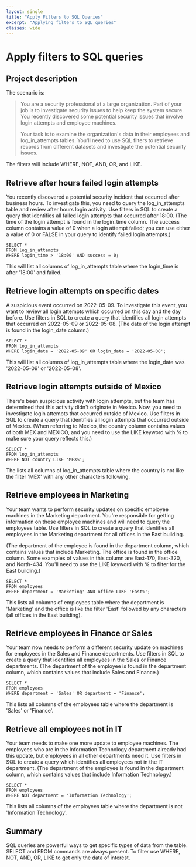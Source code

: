 ```yaml
---
layout: single
title: "Apply Filters to SQL Queries"
excerpt: "Applying filters to SQL queries"
classes: wide
---
```


# Apply filters to SQL queries

## Project description

The scenario is:

> You are a security professional at a large organization. Part of your
> job is to investigate security issues to help keep the system secure.
> You recently discovered some potential security issues that involve
> login attempts and employee machines.
>
> Your task is to examine the organization's data in their employees and
> log_in_attempts tables. You'll need to use SQL filters to retrieve
> records from different datasets and investigate the potential security
> issues.

The filters will include WHERE, NOT, AND, OR, and LIKE.

## Retrieve after hours failed login attempts

You recently discovered a potential security incident that occurred
after business hours. To investigate this, you need to query the
log_in_attempts table and review after hours login activity. Use filters
in SQL to create a query that identifies all failed login attempts that
occurred after 18:00. (The time of the login attempt is found in the
login_time column. The success column contains a value of 0 when a login
attempt failed; you can use either a value of 0 or FALSE in your query
to identify failed login attempts.)

```
SELECT *
FROM log_in_attempts
WHERE login_time > '18:00' AND success = 0;
```

This will list all columns of log_in_attempts table where the login_time
is after '18:00' and failed.

## Retrieve login attempts on specific dates

A suspicious event occurred on 2022-05-09. To investigate this event,
you want to review all login attempts which occurred on this day and the
day before. Use filters in SQL to create a query that identifies all
login attempts that occurred on 2022-05-09 or 2022-05-08. (The date of
the login attempt is found in the login_date column.)

```
SELECT *
FROM log_in_attempts
WHERE login_date = '2022-05-09' OR login_date = '2022-05-08';
```

This will list all columns of log_in_attempts table where the login_date
was '2022-05-09' or '2022-05-08'.

## Retrieve login attempts outside of Mexico

There's been suspicious activity with login attempts, but the team has
determined that this activity didn\'t originate in Mexico. Now, you need
to investigate login attempts that occurred outside of Mexico. Use
filters in SQL to create a query that identifies all login attempts that
occurred outside of Mexico. (When referring to Mexico, the country
column contains values of both MEX and MEXICO, and you need to use the
LIKE keyword with % to make sure your query reflects this.)

```
SELECT *
FROM log_in_attempts
WHERE NOT country LIKE 'MEX%';
```

The lists all columns of log_in_attempts table where the country is not
like the filter 'MEX' with any other characters following.

## Retrieve employees in Marketing

Your team wants to perform security updates on specific employee
machines in the Marketing department. You're responsible for getting
information on these employee machines and will need to query the
employees table. Use filters in SQL to create a query that identifies
all employees in the Marketing department for all offices in the East
building.

(The department of the employee is found in the department column, which
contains values that include Marketing. The office is found in the
office column. Some examples of values in this column are East-170,
East-320, and North-434. You'll need to use the LIKE keyword with % to
filter for the East building.)

```
SELECT *
FROM employees
WHERE department = 'Marketing' AND office LIKE 'East%';
```

This lists all columns of employees table where the department is
'Marketing' and the office is like the filter 'East' followed by any
characters (all offices in the East building).

## Retrieve employees in Finance or Sales

Your team now needs to perform a different security update on machines
for employees in the Sales and Finance departments. Use filters in SQL
to create a query that identifies all employees in the Sales or Finance
departments. (The department of the employee is found in the department
column, which contains values that include Sales and Finance.)

```
SELECT *
FROM employees
WHERE department = 'Sales' OR department = 'Finance';
```

This lists all columns of the employees table where the department is
'Sales' or 'Finance'.

## Retrieve all employees not in IT

Your team needs to make one more update to employee machines. The
employees who are in the Information Technology department already had
this update, but employees in all other departments need it. Use filters
in SQL to create a query which identifies all employees not in the IT
department. (The department of the employee is found in the department
column, which contains values that include Information Technology.)

```
SELECT *
FROM employees
WHERE NOT department = 'Information Technology';
```

This lists all columns of the employees table where the department is
not 'Information Technology'.

## Summary

SQL queries are powerful ways to get specific types of data from the
table. SELECT and FROM commands are always present. To filter use WHERE,
NOT, AND, OR, LIKE to get only the data of interest.
